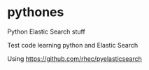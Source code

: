 pythones
========

Python Elastic Search stuff

Test code learning python and Elastic Search

Using
https://github.com/rhec/pyelasticsearch



